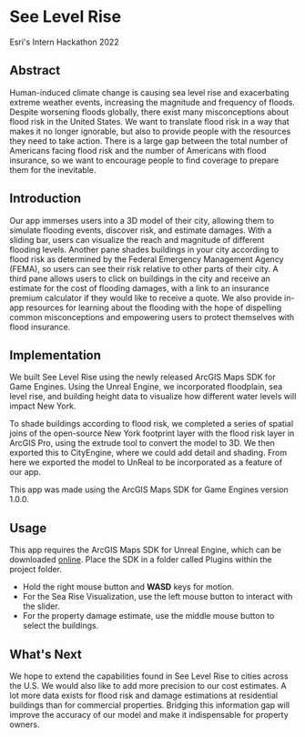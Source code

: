 # See Level Rise 
Esri's Intern Hackathon 2022


## **Abstract**
Human-induced climate change is causing sea level rise and exacerbating extreme weather events, increasing the magnitude and frequency of floods. Despite worsening floods globally, there exist many misconceptions about flood risk in the United States. We want to translate flood risk in a way that makes it no longer ignorable, but also to provide people with the resources they need to take action. There is a large gap between the total number of Americans facing flood risk and the number of Americans with flood insurance, so we want to encourage people to find coverage to prepare them for the inevitable. 

## Introduction
Our app immerses users into a 3D model of their city, allowing them to simulate flooding events, discover risk, and estimate damages. With a sliding bar, users can visualize the reach and magnitude of different flooding levels. Another pane shades buildings in your city according to flood risk as determined by the Federal Emergency Management Agency (FEMA), so users can see their risk relative to other parts of their city. A third pane allows users to click on buildings in the city and receive an estimate for the cost of flooding damages, with a link to an insurance premium calculator if they would like to receive a quote.  We also provide in-app resources for learning about the flooding with the hope of dispelling common misconceptions and empowering users to protect themselves with flood insurance. 

## Implementation
We built See Level Rise using the newly released ArcGIS Maps SDK for Game Engines. Using the Unreal Engine, we incorporated floodplain, sea level rise, and building height data to visualize how different water levels will impact New York. 

To shade buildings according to flood risk, we completed a series of spatial joins of the open-source New York footprint layer with the flood risk layer in ArcGIS Pro, using the extrude tool to convert the model to 3D.  We then exported this to CityEngine, where we could add detail and shading. From here we exported the model to UnReal to be incorporated as a feature of our app. 

This app was made using the ArcGIS Maps SDK for Game Engines version 1.0.0.

## Usage
This app requires the ArcGIS Maps SDK for Unreal Engine, which can be downloaded [online](https://developers.arcgis.com/unreal-engine/). Place the SDK in a folder called Plugins within the project folder. 

 - Hold the right mouse button and **WASD** keys for motion. 
 - For the Sea Rise Visualization, use the left mouse button to interact with the slider.
 - For the property damage estimate, use the middle mouse button to select the buildings.

## What's Next

We hope to extend the capabilities found in See Level Rise to cities across the U.S. We would also like to add more precision to our cost estimates. A lot more data exists for flood risk and damage estimations at residential buildings than for commercial properties. Bridging this information gap will improve the accuracy of our model and make it indispensable for property owners. 
